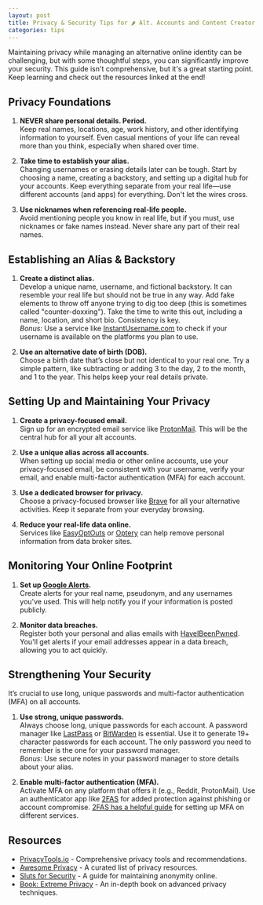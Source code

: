 ```yaml
---
layout: post
title: Privacy & Security Tips for 🌶️ Alt. Accounts and Content Creators
categories: tips
---
```


Maintaining privacy while managing an alternative online identity can be challenging, but with some thoughtful steps, you can significantly improve your security. This guide isn't comprehensive, but it's a great starting point. Keep learning and check out the resources linked at the end!

## Privacy Foundations

1. **NEVER share personal details. Period.**  
   Keep real names, locations, age, work history, and other identifying information to yourself. Even casual mentions of your life can reveal more than you think, especially when shared over time.

2. **Take time to establish your alias.**  
   Changing usernames or erasing details later can be tough. Start by choosing a name, creating a backstory, and setting up a digital hub for your accounts. Keep everything separate from your real life—use different accounts (and apps) for everything. Don't let the wires cross.

3. **Use nicknames when referencing real-life people.**  
   Avoid mentioning people you know in real life, but if you must, use nicknames or fake names instead. Never share any part of their real names.

## Establishing an Alias & Backstory

1. **Create a distinct alias.**  
   Develop a unique name, username, and fictional backstory. It can resemble your real life but should not be true in any way. Add fake elements to throw off anyone trying to dig too deep (this is sometimes called "counter-doxxing"). Take the time to write this out, including a name, location, and short bio. Consistency is key.  
   *Bonus:* Use a service like [InstantUsername.com](https://instantusername.com/) to check if your username is available on the platforms you plan to use.

2. **Use an alternative date of birth (DOB).**  
   Choose a birth date that’s close but not identical to your real one. Try a simple pattern, like subtracting or adding 3 to the day, 2 to the month, and 1 to the year. This helps keep your real details private.

## Setting Up and Maintaining Your Privacy

1. **Create a privacy-focused email.**  
   Sign up for an encrypted email service like [ProtonMail](https://mail.proton.me/). This will be the central hub for all your alt accounts.

2. **Use a unique alias across all accounts.**  
   When setting up social media or other online accounts, use your privacy-focused email, be consistent with your username, verify your email, and enable multi-factor authentication (MFA) for each account.

3. **Use a dedicated browser for privacy.**  
   Choose a privacy-focused browser like [Brave](https://brave.com/) for all your alternative activities. Keep it separate from your everyday browsing.

4. **Reduce your real-life data online.**  
   Services like [EasyOptOuts](https://easyoptouts.com) or [Optery](https://optery.com) can help remove personal information from data broker sites.

## Monitoring Your Online Footprint

1. **Set up [Google Alerts](https://www.google.com/alerts).**  
   Create alerts for your real name, pseudonym, and any usernames you've used. This will help notify you if your information is posted publicly.

2. **Monitor data breaches.**  
   Register both your personal and alias emails with [HaveIBeenPwned](https://haveibeenpwned.com/). You'll get alerts if your email addresses appear in a data breach, allowing you to act quickly.

## Strengthening Your Security

It’s crucial to use long, unique passwords and multi-factor authentication (MFA) on all accounts.

1. **Use strong, unique passwords.**  
   Always choose long, unique passwords for each account. A password manager like [LastPass](https://lastpass.com) or [BitWarden](https://bitwarden.com) is essential. Use it to generate 19+ character passwords for each account. The only password you need to remember is the one for your password manager.  
   *Bonus:* Use secure notes in your password manager to store details about your alias.

2. **Enable multi-factor authentication (MFA).**  
   Activate MFA on any platform that offers it (e.g., Reddit, ProtonMail). Use an authenticator app like [2FAS](https://2fas.com) for added protection against phishing or account compromise. [2FAS has a helpful guide](https://2fas.com/how-to-enable-2fa/) for setting up MFA on different services.

## Resources

- [PrivacyTools.io](https://www.privacytools.io/) - Comprehensive privacy tools and recommendations.
- [Awesome Privacy](https://awesome-privacy.xyz/) - A curated list of privacy resources.
- [Sluts for Security](https://tryst.link/blog/sluts-for-security-managing-anonymity-online-for-sex-workers/) - A guide for maintaining anonymity online.
- [Book: Extreme Privacy](https://inteltechniques.com/book7.html) - An in-depth book on advanced privacy techniques.
